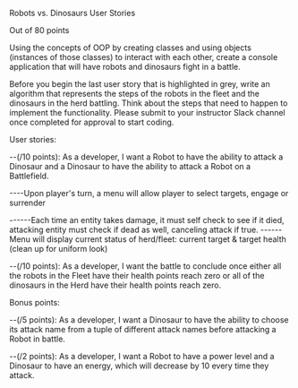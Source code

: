 Robots vs. Dinosaurs User Stories

Out of 80 points

Using the concepts of OOP by creating classes and using objects (instances of those classes) to interact with each other, create a console application that will have robots and dinosaurs fight in a battle.

Before you begin the last user story that is highlighted in grey, write an algorithm that represents the steps of the robots in the fleet and the dinosaurs in the herd battling. Think about the steps that need to happen to implement the functionality. Please submit to your instructor Slack channel once completed for approval to start coding.

User stories:

<!-- --(/5 points): As a developer, I want to make at least 7 commits with good, descriptive messages. -->

<!-- --(/5 points): As a developer, I want to make a class for each of the following: Robot, Dinosaur, Fleet, Herd, Weapon, Battlefield. -->

<!-- --(/10 points): As a developer, I want a Robot to have a name, health, and a Weapon (this needs to be its own class and object) with a name (i.e. sword) and attack power. -->

<!-- --(/10 points): As a developer, I want a Dinosaur to have a name, health, and attack power. -->

<!-- --(/10 points): As a developer, I want to instantiate three Robot objects and three Dinosaur objects and assign the appropriate values to all the objects. -->

<!-- --(/10 points): As a developer, I want the created Robot objects to be stored in a Fleet and the created Dinosaur objects to be stored in a Herd (the Fleet and Herd must use a List to store the objects). -->

--(/10 points): As a developer, I want a Robot to have the ability to attack a Dinosaur and a Dinosaur to have the ability to attack a Robot on a Battlefield.

----Upon player's turn, a menu will allow player to select targets, engage or surrender

<!-- ------Engage combat requires validation that each entity has a target -->

------Each time an entity takes damage, it must self check to see if it died, attacking entity must check if dead as well, canceling attack if true.
------Menu will display current status of herd/fleet: current target & target health (clean up for uniform look)

<!-- ----When attacking, a randint(-5, 5) will be added to attack_power -->

<!-- --(/10 points): As a developer, I want a Robot/Dinosaur to lose health points (loss based on attack power) when another Robot/Dinosaur successfully attacks it. -->

--(/10 points): As a developer, I want the battle to conclude once either all the robots in the Fleet have their health points reach zero or all of the dinosaurs in the Herd have their health points reach zero.

Bonus points:

<!-- --(/5 points): As a developer, I want a Robot to have the ability to choose from a List of different weapons that will be then assigned as its own weapon. -->

--(/5 points): As a developer, I want a Dinosaur to have the ability to choose its attack name from a tuple of different attack names before attacking a Robot in battle.

--(/2 points): As a developer, I want a Robot to have a power level and a Dinosaur to have an energy, which will decrease by 10 every time they attack.
